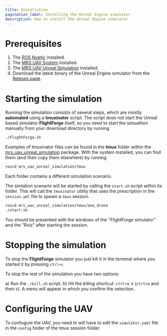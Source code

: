 ```yaml
---
title: Installation
pagination_label: Installing the Unreal Engine simulator
description: How to install the Unreal Engine simulator
---
```


# Prerequisites

1. The [ROS Noetic](http://wiki.ros.org/noetic/Installation/Ubuntu) installed.
2. The [MRS UAV System](https://github.com/ctu-mrs/mrs_uav_system) installed.
3. The [MRS UAV Unreal Simulation](https://github.com/ctu-mrs/mrs_uav_unreal_simulation) installed.
4. Download the latest binary of the Unreal Engine simulator from the [Releses page](https://nasmrs.felk.cvut.cz/index.php/s/MnGARsSwnpeVy5z).

# Starting the simulation

Running the simulation consists of several steps, which are mostly **automated** using a **tmuxinator** script.
The script does not start the Unreal based simulator **FlightForge** itself, so you need to start the simualtion manually from your download directory by running
```bash 
./FlightForge.sh
```
Examples of tmuxinator files can be found in the **tmux** folder within the [mrs_uav_unreal_simulation](https://github.com/ctu-mrs/mrs_uav_gazebo_simulation) package.
With the system installed, you can find them (and then copy them elsewhere) by running
```bash
roscd mrs_uav_unreal_simulation/tmux
```
Each folder contains a different simulation scenario.

The simlation scenario will be started by calling the `start.sh` script within its folder.
This will call the `tmuxinator` utility that uses the prescription in the `session.yml` file to spawn a `tmux` session.
```bash
roscd mrs_uav_unreal_simulation/tmux/one_drone
./start.sh
```

You should be presented with the windows of the "FlightForge simulator" and the "Rviz" after starting the session.

# Stopping the simulation

To stop the **FlightForge** simulator you just kill it in the terminal where you started it by pressing `ctrl+c`.

To stop the rest of the simulation you have two options:

a) Run the `./kill.sh` script.
b) Hit the _killing shortcut_: `ctrl+a k` (`ctrl+a` and then `k`). A menu will appear in which you confirm the selection.

# Configuring the UAV

To confugure the UAV, you need to will have to edit the `simulator.yaml` file in the `config` folder of the tmux session folder.
